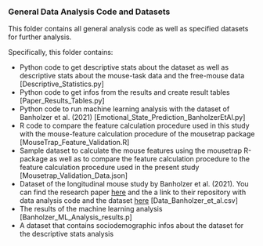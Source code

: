 ### General Data Analysis Code and Datasets

This folder contains all general analysis code as well as specified datasets for further analysis.

Specifically, this folder contains:

- Python code to get descriptive stats about the dataset as well as descriptive stats about the mouse-task data
and the free-mouse data [Descriptive_Statistics.py]
- Python code to get infos from the results and create result tables [Paper_Results_Tables.py]
- Python code to run machine learning analysis with the dataset of Banholzer et al. (2021) [Emotional_State_Prediction_BanholzerEtAl.py]
- R code to compare the feature calculation procedure used in this study with the mouse-feature calculation procedure
of the mousetrap package [MouseTrap_Feature_Validation.R]
- Sample dataset to calculate the mouse features using the mousetrap R-package as well as to compare the feature
calculation procedure to the feature calculation procedure used in the present study [Mousetrap_Validation_Data.json]
- Dataset of the longitudinal mouse study by Banholzer et al. (2021). You can find the research paper [here](https://doi.org/10.2196/27121) and the
a link to their repository with data analysis code and the dataset [here](https://doi.org/10.17605/OSF.IO/HE3F2) [Data_Banholzer_et_al.csv]
- The results of the machine learning analysis [Banholzer_ML_Analysis_results.p]
- A dataset that contains sociodemographic infos about the dataset for the descriptive stats analysis